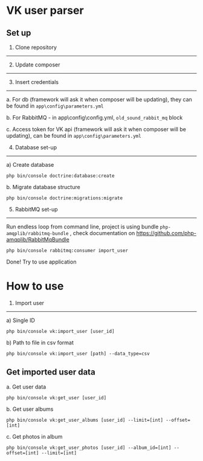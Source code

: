 VK user parser
========================

Set up
--------------

1. Clone repository
--------------

2. Update composer
--------------

3. Insert credentials
--------------

a. For db (framework will ask it when composer will be updating), they can be found in `app\config\parameters.yml`

b. For RabbitMQ - in app\config\config.yml, `old_sound_rabbit_mq` block

c. Access token for VK api (framework will ask it when composer will be updating), can be found in `app\config\parameters.yml`

4. Database set-up
--------------

a) Create database

~~~
php bin/console doctrine:database:create
~~~

b. Migrate database structure

~~~
php bin/console doctrine:migrations:migrate
~~~

5. RabbitMQ set-up
--------------

Run endless loop from command line, project is using bundle `php-amqplib/rabbitmq-bundle` ,
check documentation on https://github.com/php-amqplib/RabbitMqBundle

~~~
php bin/console rabbitmq:consumer import_user
~~~

Done! Try to use application


How to use
========================

1. Import user
--------------

a) Single ID

~~~
php bin/console vk:import_user [user_id]
~~~

b) Path to file in csv format

~~~
php bin/console vk:import_user [path] --data_type=csv
~~~

Get imported user data
--------------

a. Get user data

~~~
php bin/console vk:get_user [user_id]
~~~

b. Get user albums

~~~
php bin/console vk:get_user_albums [user_id] --limit=[int] --offset=[int]
~~~

c. Get photos in album

~~~
php bin/console vk:get_user_photos [user_id] --album_id=[int] --offset=[int] --limit=[int]
~~~